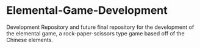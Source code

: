 # Elemental-Game-Development
Development Repository and future final repository for the development of the elemental game, a rock-paper-scissors type game based off of the Chinese elements.
